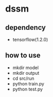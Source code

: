 # dssm
## dependency
- tensorflow(1.2.0)
## how to use
- mkdir model
- mkdir output
- cd src/run
- python train.py
- python test.py
